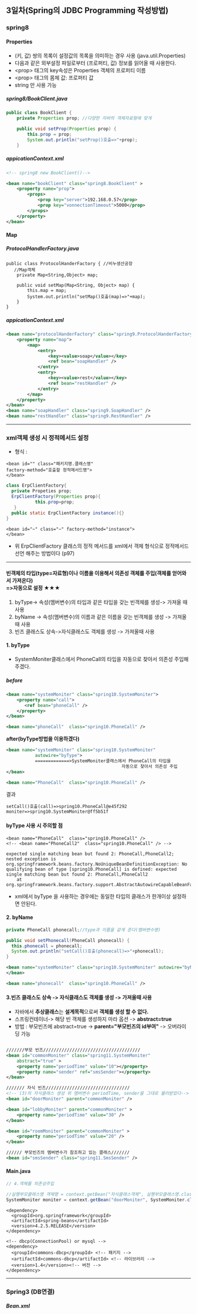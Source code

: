 3일차(Spring의 JDBC Programming 작성방법)
-----------------------------------------

### spring8

#### Properties

-	(키, 값) 쌍의 목록이 설정값의 목록을 의미하는 경우 사용 (java.util.Properties)
-	다음과 같은 외부설정 파일로부터 (프로퍼티, 값) 정보를 읽어올 때 사용한다.
-	\<prop> 태그의 key속성은 Properties 객체의 프로퍼티 이름
-	\<prop> 태그의 몸체 값: 프로퍼티 값
-	string 만 사용 가능

##### spring8/BookClient.java

```java
public class BookClient {
    private Properties prop; //다양한 자바의 객체자료형에 맞게

    public void setProp(Properties prop) {
        this.prop = prop;
        System.out.println("setProp()호출=>"+prop);
    }
```

##### appicationContext.xml

```xml
<!-- spring8 new BookClient()-->

<bean name="bookClient" class="spring8.BookClient" >
    <property name="prop">
        <props>
            <prop key="server">192.168.0.57</prop>
            <prop key="vonnectionTimeout">5000</prop>
        </props>
    </property>
</bean>
```

#### Map

##### ProtocolHandlerFactory.java

```
public class ProtocolHanderFactory { //비누생산공장
   //Map객체
    private Map<String,Object> map;

    public void setMap(Map<String, Object> map) {
        this.map = map;
        System.out.println("setMap()호출(map)=>"+map);
    }
}
```

##### appicationContext.xml

```xml
<bean name="protocolHanderFactory" class="spring9.ProtocolHanderFactory">
    <property name="map">
        <map>
            <entry>
                <key><value>soap</value></key>
                <ref bean="soapHandler" />
            </entry>
            <entry>
                <key><value>rest</value></key>
                <ref bean="restHandler" />
            </entry>
        </map>
    </property>
</bean>
<bean name="soapHandler" class="spring9.SoapHandler" />
<bean name="restHandler" class="spring9.RestHandler" />
```

---

### xml객체 생성 시 정적메서드 설정

-	형식 :

```
<bean id="" class="패키지명.클래스명"
factory-method="호출할 정적메서드명">
</bean>
```

```java
class ErpClientFactory{
  private Propeties prop;
  ErpClientFactory(Properties prop){
           this.prop=prop;
   }
  public static ErpClientFactory instance(){}
}
```

```
<bean id="~" class="~" factory-method="instance">
</bean>
```

-	위 ErpClientFactory 클래스의 정적 메서드를 xml에서 객체 형식으로 정적메서드 선언 해주는 방법이다 (p97)

---

#### 빈객체의 타입(type=자료형)이나 이름을 이용해서 의존성 객체를 주입(객체를 얻어와서 가져온다)<br>=>자동으로 설정 ★★★

1.	byType-> 속성(멤버변수)의 타입과 같은 타입을 갖는 빈객체를 생성-> 가져올 때 사용
2.	byName -> 속성(멤버변수)의 이름과 같은 이름을 갖는 빈객체를 생성 -> 가져올 때 사용
3.	빈즈 클래스도 상속->자식클래스도 객체를 생성 -> 가져올때 사용

#### 1. byType

-	SystemMoniter클래스에서 PhoneCall의 타입을 자동으로 찾아서 의존성 주입해주겠다.

##### before

```xml
<bean name="systemMoniter" class="spring10.SystemMoniter">
    <property name="call">
       <ref bean="phoneCall" />
    </property>
</bean>

<bean name="phoneCall"  class="spring10.PhoneCall" />
```

<b>after(byType방법을 이용하겠다)</b>

```xml
<bean name="systemMoniter" class="spring10.SystemMoniter"
           autowire="byType">
           =============>SystemMoniter클래스에서 PhoneCall의 타입을
                                            자동으로 찾아서 의존성 주입
</bean>

<bean name="PhoneCall"  class="spring10.PhoneCall" />
```

결과

```
setCall()호출(call)=>spring10.PhoneCall@e45f292
moniter=>spring10.SystemMoniter@ff5b51f
```

#### byType 사용 시 주의할 점

```
<bean name="PhoneCall"  class="spring10.PhoneCall" />
<!-- <bean name="PhoneCall2"  class="spring10.PhoneCall" /> -->
```

```
expected single matching bean but found 2: PhoneCall,PhoneCall2; nested exception is org.springframework.beans.factory.NoUniqueBeanDefinitionException: No qualifying bean of type [spring10.PhoneCall] is defined: expected single matching bean but found 2: PhoneCall,PhoneCall2
    at org.springframework.beans.factory.support.AbstractAutowireCapableBeanFactory.autowireByType(AbstractAutowireCapableBeanFactory.java:1307)
```

-	xml에서 byType 을 사용하는 경우에는 동일한 타입의 클래스가 한개이상 설정하면 안된다.

#### 2. byName

```java
private PhoneCall phonecall;//type과 이름을 같게 준다(멤버변수명)

public void setPhonecall(PhoneCall phonecall) {
  this.phonecall = phonecall;
  System.out.println("setCall()호출(phonecall)=>"+phonecall);
}
```

```xml
<bean name="systemMoniter" class="spring10.SystemMoniter" autowire="byName">
</bean>

<bean name="phonecall"  class="spring10.PhoneCall" />
```

#### 3.빈즈 클래스도 상속 -> 자식클래스도 객체를 생성 -> 가져올때 사용

-	자바에서 **추상클래스**는 **설계목적**으로써 **객체를 생성 할 수 없다.**
-	스프링컨테이너-> 해당 빈 객체를 생성하지 마라 옵션 -> **abstract=true**
-	방법 : 부모빈즈에 abstract=true -> **parent="부모빈즈의 id부여"** -> 오버라이딩 가능

```xml

///////부모 빈즈/////////////////////////////////////
<bean id="commonMoniter" class="spring11.SystemMoniter"
    abstract="true" >
    <property name="periodTime" value="10"></property>
    <property name="sender" ref="smsSender"></property>
</bean>

/////// 자식 빈즈////////////////////////////////
<!-- (3)의 자식클래스 생성 위 멤버변수 periodTime, sender을 그대로 물러받았다-->
<bean id="doorMoniter" parent="commonMoniter" />

<bean id="lobbyMoniter" parent="commonMoniter" >
    <property name="periodTime" value="30" />
</bean>

<bean id="roomMoniter" parent="commonMoniter" >
    <property name="periodTime" value="20" />
</bean>

////// 부모빈즈의 멤버변수가 참조하고 있는 클래스///////
<bean id="smsSender" class="spring11.SmsSender" />
```

#### Main.java

```java
// 4.객체를 의존성주입

//실행부모클래스명 객체명 = context.getBean("자식클래스객체", 실행부모클래스명.class)
SystemMoniter moniter = context.getBean("doorMoniter", SystemMoniter.class);
```

```
<dependency>
  <groupId>org.springframework</groupId>
  <artifactId>spring-beans</artifactId>
  <version>4.2.5.RELEASE</version>
</dependency>

<!-- dbcp(ConnectionPool) or mysql -->
<dependency>
  <groupId>commons-dbcp</groupId> <!-- 패키지 -->
  <artifactId>commons-dbcp</artifactId> <!-- 라이브러리 -->
  <version>1.4</version><!-- 버전 -->
</dependency>
```

---

### Spring3 (DB연결)

##### Bean.xml
